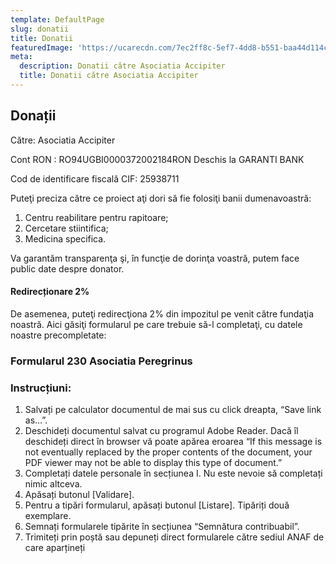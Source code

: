 ```yaml
---
template: DefaultPage
slug: donatii
title: Donatii
featuredImage: 'https://ucarecdn.com/7ec2ff8c-5ef7-4dd8-b551-baa44d114cc3/'
meta:
  description: Donatii către Asociatia Accipiter
  title: Donatii către Asociatia Accipiter
---
```

## Donații

Către: Asociatia Accipiter

Cont RON : RO94UGBI0000372002184RON  Deschis la GARANTI BANK

Cod de identificare fiscală CIF: 25938711

Puteţi preciza către ce proiect aţi dori să fie folosiţi banii dumenavoastră:

1. Centru reabilitare pentru rapitoare;
2. Cercetare stiintifica;
3. Medicina specifica.

Va garantăm transparenţa şi, în funcţie de dorinţa voastră, putem face public date despre donator.

#### Redirecționare 2%

De asemenea, puteţi redirecţiona 2% din impozitul pe venit către fundaţia noastră. Aici găsiţi formularul pe care trebuie să-l completaţi, cu datele noastre precompletate:

### Formularul 230 Asociatia Peregrinus

### Instrucțiuni:

1. Salvați pe calculator documentul de mai sus cu click dreapta, “Save link as…”.
2. Deschideți documentul salvat cu programul Adobe Reader. Dacă îl deschideți direct în browser vă poate apărea eroarea “If this message is not eventually replaced by the proper contents of the document, your PDF viewer may not be able to display this type of document.”
3. Completați datele personale în secțiunea I. Nu este nevoie să completați nimic altceva.
4. Apăsați butonul \[Validare].
5. Pentru a tipări formularul, apăsați butonul \[Listare]. Tipăriți două exemplare.
6. Semnați formularele tipărite în secțiunea “Semnătura contribuabil”.
7. Trimiteți prin poștă sau depuneți direct formularele către sediul ANAF de care aparțineți
